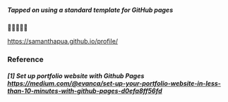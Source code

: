 ##### Tapped on using a standard template for GitHub pages 
:ghost::raised_hands::speech_balloon::love_you_gesture::thought_balloon:

https://samanthapua.github.io/profile/
<br>


### Reference


##### [1] Set up portfolio website with Github Pages https://medium.com/@evanca/set-up-your-portfolio-website-in-less-than-10-minutes-with-github-pages-d0efa8ff56fd



